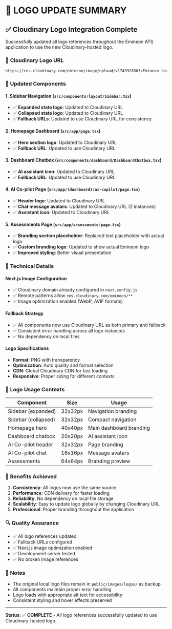 # 🎨 LOGO UPDATE SUMMARY

## ✅ Cloudinary Logo Integration Complete

Successfully updated all logo references throughout the Emineon ATS application to use the new Cloudinary-hosted logo.

### 📍 **Cloudinary Logo URL**
```
https://res.cloudinary.com/emineon/image/upload/v1749926503/Emineon_logo_tree_k8n5vj.png
```

### 🔄 **Updated Components**

#### 1. **Sidebar Navigation** (`src/components/layout/Sidebar.tsx`)
- ✅ **Expanded state logo**: Updated to Cloudinary URL
- ✅ **Collapsed state logo**: Updated to Cloudinary URL
- ✅ **Fallback URLs**: Updated to use Cloudinary URL for consistency

#### 2. **Homepage Dashboard** (`src/app/page.tsx`)
- ✅ **Hero section logo**: Updated to Cloudinary URL
- ✅ **Fallback URL**: Updated to use Cloudinary URL

#### 3. **Dashboard Chatbox** (`src/components/dashboard/DashboardChatbox.tsx`)
- ✅ **AI assistant icon**: Updated to Cloudinary URL
- ✅ **Fallback URL**: Updated to use Cloudinary URL

#### 4. **AI Co-pilot Page** (`src/app/(dashboard)/ai-copilot/page.tsx`)
- ✅ **Header logo**: Updated to Cloudinary URL
- ✅ **Chat message avatars**: Updated to Cloudinary URL (2 instances)
- ✅ **Assistant icon**: Updated to Cloudinary URL

#### 5. **Assessments Page** (`src/app/assessments/page.tsx`)
- ✅ **Branding section placeholder**: Replaced text placeholder with actual logo
- ✅ **Custom branding logo**: Updated to show actual Emineon logo
- ✅ **Improved styling**: Better visual presentation

### 🔧 **Technical Details**

#### **Next.js Image Configuration**
- ✅ Cloudinary domain already configured in `next.config.js`
- ✅ Remote patterns allow `res.cloudinary.com/emineon/**`
- ✅ Image optimization enabled (WebP, AVIF formats)

#### **Fallback Strategy**
- ✅ All components now use Cloudinary URL as both primary and fallback
- ✅ Consistent error handling across all logo instances
- ✅ No dependency on local files

#### **Logo Specifications**
- **Format**: PNG with transparency
- **Optimization**: Auto quality and format selection
- **CDN**: Global Cloudinary CDN for fast loading
- **Responsive**: Proper sizing for different contexts

### 📱 **Logo Usage Contexts**

| Component | Size | Usage |
|-----------|------|-------|
| Sidebar (expanded) | 32x32px | Navigation branding |
| Sidebar (collapsed) | 32x32px | Compact navigation |
| Homepage hero | 40x40px | Main dashboard branding |
| Dashboard chatbox | 20x20px | AI assistant icon |
| AI Co-pilot header | 32x32px | Page branding |
| AI Co-pilot chat | 16x16px | Message avatars |
| Assessments | 64x64px | Branding preview |

### 🎯 **Benefits Achieved**

1. **Consistency**: All logos now use the same source
2. **Performance**: CDN delivery for faster loading
3. **Reliability**: No dependency on local file storage
4. **Scalability**: Easy to update logo globally by changing Cloudinary URL
5. **Professional**: Proper branding throughout the application

### 🔍 **Quality Assurance**

- ✅ All logo references updated
- ✅ Fallback URLs configured
- ✅ Next.js image optimization enabled
- ✅ Development server tested
- ✅ No broken image references

### 📝 **Notes**

- The original local logo files remain in `public/images/logos/` as backup
- All components maintain proper error handling
- Logo loads with appropriate alt text for accessibility
- Consistent styling and hover effects preserved

---

**Status**: ✅ **COMPLETE** - All logo references successfully updated to use Cloudinary-hosted logo. 
